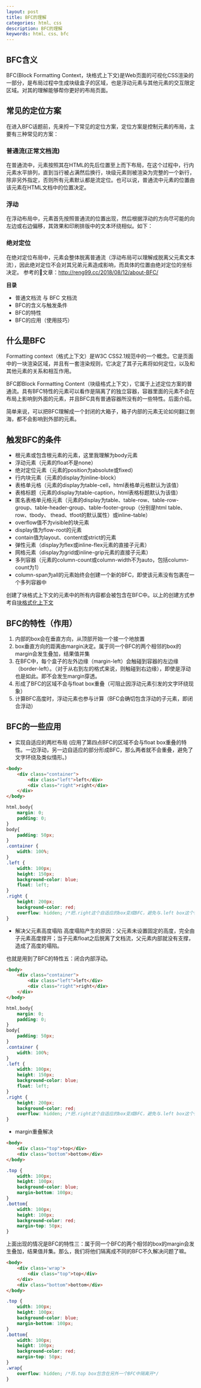 ```yaml
---
layout: post
title: BFC的理解
categories: html、css
description: BFC的理解
keywords: html、css、bfc
---
```


## BFC含义
BFC(Block Formatting Context，块格式上下文)是Web页面的可视化CSS渲染的一部分，是布局过程中生成块级盒子的区域，也是浮动元素与其他元素的交互限定区域。对其的理解能够帮你更好的布局页面。

## 常见的定位方案
在进入BFC话题前，先来捋一下常见的定位方案，定位方案是控制元素的布局，主要有三种常见的方案：

### 普通流(正常文档流)
在普通流中，元素按照其在HTML的先后位置至上而下布局，在这个过程中，行内元素水平排列，直到当行被占满然后换行，块级元素则被渲染为完整的一个新行，除非另外指定，否则所有元素默认都是流定位。也可以说，普通流中元素的位置由该元素在HTML文档中的位置决定。

### 浮动
在浮动布局中，元素首先按照普通流的位置出现，然后根据浮动的方向尽可能的向左边或右边偏移，其效果和印刷排版中的文本环绕相似。如下：

### 绝对定位
在绝对定位布局中，元素会整体脱离普通流（浮动布局可以理解成脱离父元素文本流），因此绝对定位不会对其兄弟元素造成影响，而具体的位置由绝对定位的坐标决定。
参考的文章：http://reng99.cc/2018/08/12/about-BFC/

**目录**

* 普通文档流 与 BFC 文档流
* BFC的含义与触发条件
* BFC的特性
* BFC的应用（使用技巧）

## 什么是BFC

Formatting context（格式上下文）是W3C CSS2.1规范中的一个概念。它是页面中的一块渲染区域，并且有一套渲染规则，它决定了其子元素将如何定位，以及和其他元素的关系和相互作用。

BFC即Block Formatting Content（块级格式上下文），它属于上述定位方案的普通流。具有BFC特性的元素可以看作是隔离了的独立容器，容器里面的元素不会在布局上影响到外面的元素，并且BFC具有普通容器所没有的一些特性。后面介绍。

简单来说，可以把BFC理解成一个封闭的大箱子，箱子内部的元素无论如何翻江倒海，都不会影响到外部的元素。

## 触发BFC的条件

* 根元素或包含根元素的元素，这里我理解为body元素
* 浮动元素（元素的float不是none）
* 绝对定位元素（元素的position为absolute或fixed）
* 行内块元素（元素的display为inline-block）
* 表格单元格（元素的display为table-cell，html表格单元格默认为该值）
* 表格标题（元素的display为table-caption，html表格标题默认为该值）
* 匿名表格单元格元素（元素的display为table、table-row、table-row-group、table-header-group、table-footer-group（分别是html table、row、tbody、 thead、tfoot的默认属性）或inline-table）
* overflow值不为visible的块元素
* display值为flow-root的元素
* contain值为layout、content或strict的元素
* 弹性元素（display为flex或inline-flex元素的直接子元素）
* 网格元素（display为grid或inline-grip元素的直接子元素）
* 多列容器（元素的column-count或column-width不为auto，包括column-count为1）
* column-span为all的元素始终会创建一个新的BFC，即使该元素没有包裹在一个多列容器中

创建了块格式上下文的元素中的所有内容都会被包含在BFC中。以上的创建方式参考自[块格式化上下文](https://developer.mozilla.org/zh-CN/docs/Web/Guide/CSS/Block_formatting_context)

## BFC的特性（作用）

1. 内部的box会在垂直方向，从顶部开始一个接一个地放置
2. box垂直方向的距离由margin决定。属于同一个BFC的两个相邻的box的margin会发生叠加，结果值并集
3. 在BFC中，每个盒子的左外边缘（margin-left）会触碰到容器的左边缘（border-left）。（对于从右到左的格式来说，则触碰到右边缘），即使是浮动也是如此。即不会发生margin穿透。
4. 形成了BFC的区域不会与float box重叠（可阻止因浮动元素引发的文字环绕现象）
5. 计算BFC高度时，浮动元素也参与计算（BFC会确切包含浮动的子元素，即闭合浮动）

## BFC的一些应用

* 实现自适应的两栏布局 (应用了第四点BFC的区域不会与float box重叠的特性。一边浮动，另一边自适应的部分形成BFC，那么两者就不会重叠，避免了文字环绕及类似情形。)

```html
<body>
	<div class="container">
        <div class="left">left</div>
        <div class="right">right</div>
	</div>
</body>
```
```css
html,body{
    margin: 0;
    padding: 0;
}
body{
    padding: 50px;
}
.container {
    width: 100%;
}
.left {
    width: 100px;
    height: 150px;
    background-color: blue;
    float: left;
}
.right {
    height: 200px;
    background-color: red;
    overflow: hidden; /*把.right这个自适应的box变成BFC，避免与.left box这个有float属性的元素重叠*/
}
```
* 解决父元素高度塌陷
高度塌陷产生的原因：父元素未设置固定的高度，完全由子元素高度撑开；当子元素float之后脱离了文档流，父元素内部就没有支撑，造成了高度的塌陷。

也就是用到了BFC的特性五：闭合内部浮动。

```html
<body>
	<div class="container">
        <div class="left">left</div>
        <div class="right">right</div>
	</div>
</body>
```
```css
html,body{
    margin: 0;
    padding: 0;
}
body{
    padding: 50px;
}
.container {
    width: 100%;
}
.left {
    width: 100px;
    height: 150px;
    background-color: blue;
    float: left;
}
.right {
    height: 200px;
    background-color: red;
    overflow: hidden; /*把.right这个自适应的box变成BFC，避免与.left box这个有float属性的元素重叠*/
}
```
* margin重叠解决

```html
<body>
    <div class="top">top</div>
    <div class="bottom">bottom</div>
</body>
```
```css
.top {
    width: 100px;
    height: 100px;
    background-color: blue;
    margin-bottom: 100px;
}
.bottom{
    width: 100px;
    height: 100px;
    background-color: red;
    margin-top: 50px;
}
```
上面出现的情况是BFC的特性三：属于同一个BFC的两个相邻的box的margin会发生叠加，结果值并集。那么，我们将他们隔离成不同的BFC不久解决问题了嘛。
```html
<body>
    <div class='wrap'>
        <div class="top">top</div>
    </div>
    <div class="bottom">bottom</div>
</body>
```
```css
.top {
    width: 100px;
    height: 100px;
    background-color: blue;
    margin-bottom: 100px;
}
.bottom{
    width: 100px;
    height: 100px;
    background-color: red;
    margin-top: 50px;
}
.wrap{
    overflow: hidden; /*将.top box包含在另外一个BFC中隔离开*/
}
```
